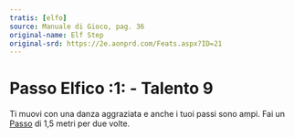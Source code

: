 ```yaml
---
tratis: [elfo]
source: Manuale di Gioco, pag. 36
original-name: Elf Step
original-srd: https://2e.aonprd.com/Feats.aspx?ID=21
---
```


# Passo Elfico :1: - Talento 9

Ti muovi con una danza aggraziata e anche i tuoi passi sono ampi. Fai un
[Passo](/azioni/base/passo) di 1,5 metri per due volte.
